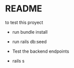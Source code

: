 # README

to test this proyect

* run bundle install

* run rails db:seed

* Test the backend endpoints

* rails s
